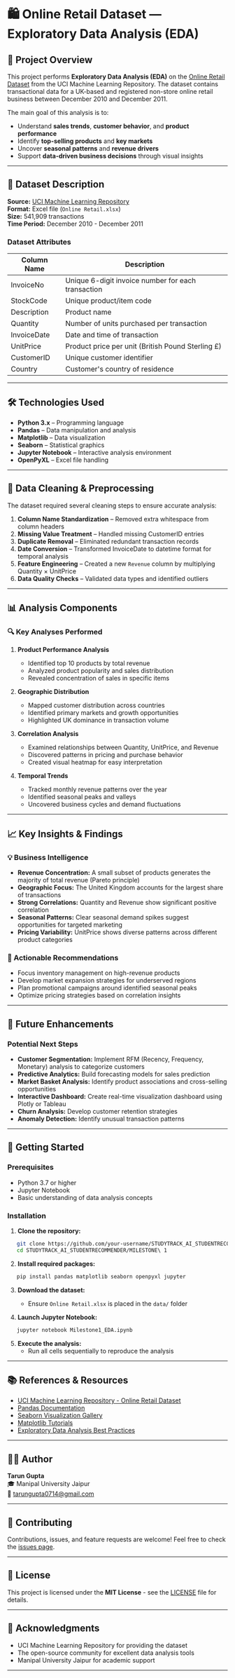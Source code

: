 # 🛍️ Online Retail Dataset — Exploratory Data Analysis (EDA)

## 📌 Project Overview

This project performs **Exploratory Data Analysis (EDA)** on the [Online Retail Dataset](https://archive.ics.uci.edu/ml/datasets/online+retail) from the UCI Machine Learning Repository. The dataset contains transactional data for a UK-based and registered non-store online retail business between December 2010 and December 2011.

The main goal of this analysis is to:
- Understand **sales trends**, **customer behavior**, and **product performance**
- Identify **top-selling products** and **key markets**
- Uncover **seasonal patterns** and **revenue drivers**
- Support **data-driven business decisions** through visual insights

---

## 📂 Dataset Description

**Source:** [UCI Machine Learning Repository](https://archive.ics.uci.edu/ml/datasets/online+retail)  
**Format:** Excel file (`Online Retail.xlsx`)  
**Size:** 541,909 transactions  
**Time Period:** December 2010 - December 2011

### Dataset Attributes

| Column Name     | Description                                                                 |
|------------------|-----------------------------------------------------------------------------|
| InvoiceNo       | Unique 6-digit invoice number for each transaction                         |
| StockCode       | Unique product/item code                                                    |
| Description     | Product name                                                                |
| Quantity        | Number of units purchased per transaction                                   |
| InvoiceDate     | Date and time of transaction                                               |
| UnitPrice       | Product price per unit (British Pound Sterling £)                          |
| CustomerID      | Unique customer identifier                                                  |
| Country         | Customer's country of residence                                             |

---

## 🛠️ Technologies Used

- **Python 3.x** – Programming language
- **Pandas** – Data manipulation and analysis
- **Matplotlib** – Data visualization
- **Seaborn** – Statistical graphics
- **Jupyter Notebook** – Interactive analysis environment
- **OpenPyXL** – Excel file handling

---

## 🧼 Data Cleaning & Preprocessing

The dataset required several cleaning steps to ensure accurate analysis:

1. **Column Name Standardization** – Removed extra whitespace from column headers
2. **Missing Value Treatment** – Handled missing CustomerID entries
3. **Duplicate Removal** – Eliminated redundant transaction records
4. **Date Conversion** – Transformed InvoiceDate to datetime format for temporal analysis
5. **Feature Engineering** – Created a new `Revenue` column by multiplying Quantity × UnitPrice
6. **Data Quality Checks** – Validated data types and identified outliers

---

## 📊 Analysis Components

### 🔍 Key Analyses Performed

1. **Product Performance Analysis**
   - Identified top 10 products by total revenue
   - Analyzed product popularity and sales distribution
   - Revealed concentration of sales in specific items

2. **Geographic Distribution**
   - Mapped customer distribution across countries
   - Identified primary markets and growth opportunities
   - Highlighted UK dominance in transaction volume

3. **Correlation Analysis**
   - Examined relationships between Quantity, UnitPrice, and Revenue
   - Discovered patterns in pricing and purchase behavior
   - Created visual heatmap for easy interpretation

4. **Temporal Trends**
   - Tracked monthly revenue patterns over the year
   - Identified seasonal peaks and valleys
   - Uncovered business cycles and demand fluctuations

---

## 📈 Key Insights & Findings

### 💡 Business Intelligence

- **Revenue Concentration:** A small subset of products generates the majority of total revenue (Pareto principle)
- **Geographic Focus:** The United Kingdom accounts for the largest share of transactions
- **Strong Correlations:** Quantity and Revenue show significant positive correlation
- **Seasonal Patterns:** Clear seasonal demand spikes suggest opportunities for targeted marketing
- **Pricing Variability:** UnitPrice shows diverse patterns across different product categories

### 🎯 Actionable Recommendations

- Focus inventory management on high-revenue products
- Develop market expansion strategies for underserved regions
- Plan promotional campaigns around identified seasonal peaks
- Optimize pricing strategies based on correlation insights

---

## 🔮 Future Enhancements

### Potential Next Steps

- **Customer Segmentation:** Implement RFM (Recency, Frequency, Monetary) analysis to categorize customers
- **Predictive Analytics:** Build forecasting models for sales prediction
- **Market Basket Analysis:** Identify product associations and cross-selling opportunities
- **Interactive Dashboard:** Create real-time visualization dashboard using Plotly or Tableau
- **Churn Analysis:** Develop customer retention strategies
- **Anomaly Detection:** Identify unusual transaction patterns

---

## 🚀 Getting Started

### Prerequisites

- Python 3.7 or higher
- Jupyter Notebook
- Basic understanding of data analysis concepts

### Installation

1. **Clone the repository:**
```bash
   git clone https://github.com/your-username/STUDYTRACK_AI_STUDENTRECOMMENDER.git
   cd STUDYTRACK_AI_STUDENTRECOMMENDER/MILESTONE\ 1
```

2. **Install required packages:**
```bash
   pip install pandas matplotlib seaborn openpyxl jupyter
```

3. **Download the dataset:**
   - Ensure `Online Retail.xlsx` is placed in the `data/` folder

4. **Launch Jupyter Notebook:**
```bash
   jupyter notebook Milestone1_EDA.ipynb
```

5. **Execute the analysis:**
   - Run all cells sequentially to reproduce the analysis

---

## 📚 References & Resources

- [UCI Machine Learning Repository - Online Retail Dataset](https://archive.ics.uci.edu/ml/datasets/online+retail)
- [Pandas Documentation](https://pandas.pydata.org/docs/)
- [Seaborn Visualization Gallery](https://seaborn.pydata.org/examples/index.html)
- [Matplotlib Tutorials](https://matplotlib.org/stable/tutorials/index.html)
- [Exploratory Data Analysis Best Practices](https://towardsdatascience.com/exploratory-data-analysis-8fc1cb20fd15)

---

## 👨‍💻 Author

**Tarun Gupta**  
🎓 Manipal University Jaipur  
📧 tarungupta0714@gmail.com  

---

## 🤝 Contributing

Contributions, issues, and feature requests are welcome! Feel free to check the [issues page](https://github.com/your-username/STUDYTRACK_AI_STUDENTRECOMMENDER/issues).

---

## 📄 License

This project is licensed under the **MIT License** - see the [LICENSE](LICENSE) file for details.

---

## 🙏 Acknowledgments

- UCI Machine Learning Repository for providing the dataset
- The open-source community for excellent data analysis tools
- Manipal University Jaipur for academic support
---
